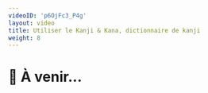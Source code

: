 ```yaml
---
videoID: 'p6OjFc3_P4g'
layout: video
title: Utiliser le Kanji & Kana, dictionnaire de kanji
weight: 8
---
```


# 👷 À venir...
